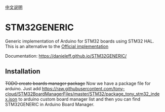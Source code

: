 [中文说明](https://github.com/tony-cloud/STM32GENERIC/blob/board/CHINESE.md)
# STM32GENERIC
Generic implementation of Arduino for STM32 boards using STM32 HAL. This is an alternative to the [Official implementation](https://github.com/stm32duino/Arduino_Core_STM32) 

Documentation: https://danieleff.github.io/STM32GENERIC/

## Installation

~~TODO create boards manager package~~
Now we have a package file for arduino.
Just add https://raw.githubusercontent.com/tony-cloud/STM32BoardManagerFiles/master/STM32/package_tony_stm32_index.json to arduino custom board manager list and then you can find STM32GENERIC in Arduino Board Manager.

